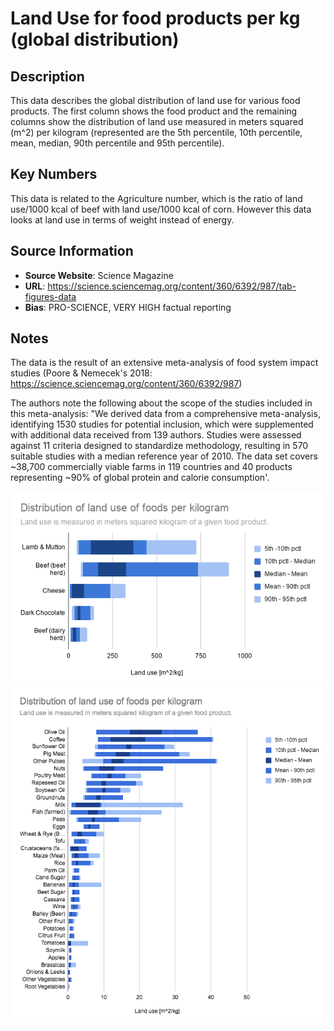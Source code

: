 
# Land Use for food products per kg (global distribution)

## Description 

This data describes the global distribution of land use for various food products.
The first column shows the food product and the remaining columns show the distribution of 
land use measured in meters squared (m^2) per kilogram
(represented are the 5th percentile, 10th percentile, mean, median, 90th percentile and 95th percentile).

## Key Numbers
This data is related to the Agriculture number, which is the ratio of land use/1000 kcal of beef with land use/1000 kcal of corn. However this data looks at land use in terms of weight instead of energy.

## Source Information

* **Source Website**: Science Magazine
* **URL**: https://science.sciencemag.org/content/360/6392/987/tab-figures-data
* **Bias**: PRO-SCIENCE, VERY HIGH factual reporting

## Notes 
The data is the result of an extensive meta-analysis of food system
impact studies (Poore & Nemecek's 2018: https://science.sciencemag.org/content/360/6392/987)

The authors note the following about the scope of the studies
included in this meta-analysis:
"We derived data from a comprehensive meta-analysis, identifying 1530 studies
for potential inclusion, which were supplemented with additional data received from 139 authors.
Studies were assessed against 11 criteria designed to standardize methodology,
resulting in 570 suitable studies with a median reference year of 2010.
The data set covers ~38,700 commercially viable farms in 119 countries and 40 products
representing ~90% of global protein and calorie consumption'.

![](media/DistributionLandUse_Part1.png)
![](media/DistributionLandUse_Part2.png) 
